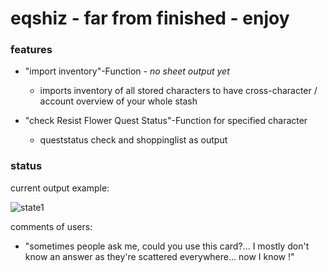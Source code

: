 # eqshiz - far from finished - enjoy

### features
- "import inventory"-Function - *no sheet output yet*
   - imports inventory of all stored characters to have cross-character / account overview of your whole stash
     
- "check Resist Flower Quest Status"-Function for specified character
   - queststatus check and shoppinglist as output
### status
current output example:

![state1](https://github.com/approachdifferently/eqshiz/assets/143658889/f4b066c1-9b46-4841-91b3-2a8b5382f078)

comments of users:

- "sometimes people ask me, could you use this card?... I mostly don't know an answer as they're scattered everywhere... now I know !"
